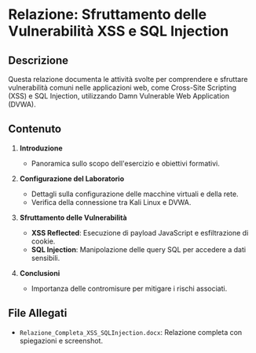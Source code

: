 # Relazione: Sfruttamento delle Vulnerabilità XSS e SQL Injection

## Descrizione
Questa relazione documenta le attività svolte per comprendere e sfruttare vulnerabilità comuni nelle applicazioni web, come Cross-Site Scripting (XSS) e SQL Injection, utilizzando Damn Vulnerable Web Application (DVWA).

## Contenuto
1. **Introduzione**
   - Panoramica sullo scopo dell'esercizio e obiettivi formativi.

2. **Configurazione del Laboratorio**
   - Dettagli sulla configurazione delle macchine virtuali e della rete.
   - Verifica della connessione tra Kali Linux e DVWA.

3. **Sfruttamento delle Vulnerabilità**
   - **XSS Reflected**: Esecuzione di payload JavaScript e esfiltrazione di cookie.
   - **SQL Injection**: Manipolazione delle query SQL per accedere a dati sensibili.

4. **Conclusioni**
   - Importanza delle contromisure per mitigare i rischi associati.

## File Allegati
- `Relazione_Completa_XSS_SQLInjection.docx`: Relazione completa con spiegazioni e screenshot.